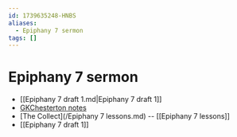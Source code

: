 ```yaml
---
id: 1739635248-HNBS
aliases:
  - Epiphany 7 sermon
tags: []
---
```


# Epiphany 7 sermon
- [[Epiphany 7 draft 1.md|Epiphany 7 draft 1]] 
- [GKChesterton notes](GKChesterton-notes-new.md) 
- [The Collect](/Epiphany 7 lessons.md)  -- [[Epiphany 7 lessons]]
-  [[Epiphany 7 draft 1]]
